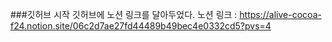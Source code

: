 ###깃허브 시작
깃허브에 노션 링크를 달아두었다.
노션 링크 : <https://alive-cocoa-f24.notion.site/06c2d7ae27fd44489b49bec4e0332cd5?pvs=4>
